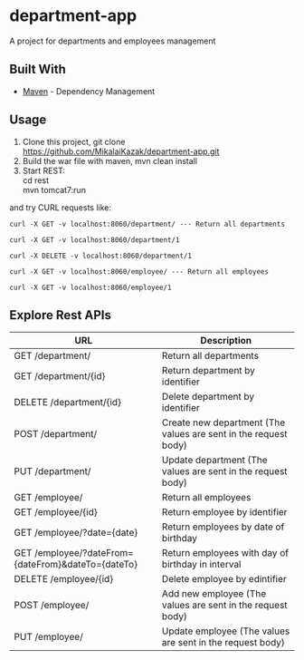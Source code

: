# department-app
A project for departments and employees management

## Built With
* [Maven](https://maven.apache.org/) - Dependency Management

## Usage
1. Clone this project, git clone https://github.com/MikalaiKazak/department-app.git
3. Build the war file with maven, mvn clean install
4. Start REST:\
    cd rest\
    mvn tomcat7:run
    
and try CURL requests like:
```
curl -X GET -v localhost:8060/department/ --- Return all departments

curl -X GET -v localhost:8060/department/1

curl -X DELETE -v localhost:8060/department/1

curl -X GET -v localhost:8060/employee/ --- Return all employees

curl -X GET -v localhost:8060/employee/1
```

## Explore Rest APIs
| URL | Description |
| --- | --- |
  | GET /department/ |                                    Return all departments
  | GET /department/{id} |                                Return department by identifier
  | DELETE /department/{id} |                             Delete department by identifier
  | POST /department/ |                                   Create new department (The values are sent in the request body)
  | PUT /department/ |                                    Update department (The values are sent in the request body)
  | GET /employee/ |                                      Return all employees          
  | GET /employee/{id} |                                  Return employee by identifier  
  | GET /employee/?date={date} |                          Return employees by date of birthday
  | GET /employee/?dateFrom={dateFrom}&dateTo={dateTo} |  Return employees with day of birthday in interval
  | DELETE /employee/{id} |                               Delete employee by edintifier
  | POST /employee/ |                                     Add new employee (The values are sent in the request body)
  | PUT /employee/ |                                      Update employee (The values are sent in the request body)
